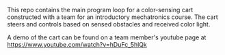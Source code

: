 This repo contains the main program loop for a color-sensing cart constructed with a team for an introductory mechatronics course. The cart steers and controls based on sensed obstacles and received color light.

A demo of the cart can be found on a team member's youtube page at https://www.youtube.com/watch?v=hDuFc_5hlQk
